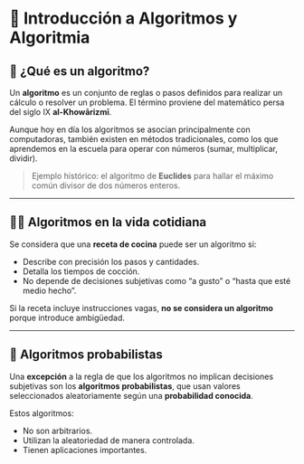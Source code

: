 # 📘 Introducción a Algoritmos y Algoritmia

## 📌 ¿Qué es un algoritmo?

Un **algoritmo** es un conjunto de reglas o pasos definidos para realizar un cálculo o resolver un problema. El término proviene del matemático persa del siglo IX **al-Khowārizmī**.

Aunque hoy en día los algoritmos se asocian principalmente con computadoras, también existen en métodos tradicionales, como los que aprendemos en la escuela para operar con números (sumar, multiplicar, dividir).

> Ejemplo histórico: el algoritmo de **Euclides** para hallar el máximo común divisor de dos números enteros.

---

## 🧑‍🍳 Algoritmos en la vida cotidiana

Se considera que una **receta de cocina** puede ser un algoritmo si:
- Describe con precisión los pasos y cantidades.
- Detalla los tiempos de cocción.
- No depende de decisiones subjetivas como “a gusto” o “hasta que esté medio hecho”.

Si la receta incluye instrucciones vagas, **no se considera un algoritmo** porque introduce ambigüedad.

---

## 🎲 Algoritmos probabilistas

Una **excepción** a la regla de que los algoritmos no implican decisiones subjetivas son los **algoritmos probabilistas**, que usan valores seleccionados aleatoriamente según una **probabilidad conocida**.

Estos algoritmos:
- No son arbitrarios.
- Utilizan la aleatoriedad de manera controlada.
- Tienen aplicaciones importantes.
